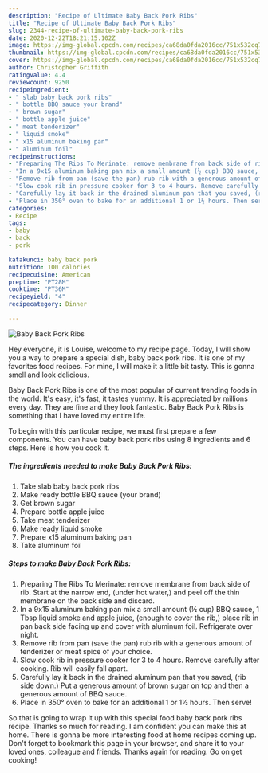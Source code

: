 ```yaml
---
description: "Recipe of Ultimate Baby Back Pork Ribs"
title: "Recipe of Ultimate Baby Back Pork Ribs"
slug: 2344-recipe-of-ultimate-baby-back-pork-ribs
date: 2020-12-22T18:21:15.102Z
image: https://img-global.cpcdn.com/recipes/ca68da0fda2016cc/751x532cq70/baby-back-pork-ribs-recipe-main-photo.jpg
thumbnail: https://img-global.cpcdn.com/recipes/ca68da0fda2016cc/751x532cq70/baby-back-pork-ribs-recipe-main-photo.jpg
cover: https://img-global.cpcdn.com/recipes/ca68da0fda2016cc/751x532cq70/baby-back-pork-ribs-recipe-main-photo.jpg
author: Christopher Griffith
ratingvalue: 4.4
reviewcount: 9250
recipeingredient:
- " slab baby back pork ribs"
- " bottle BBQ sauce your brand"
- " brown sugar"
- " bottle apple juice"
- " meat tenderizer"
- " liquid smoke"
- " x15 aluminum baking pan"
- " aluminum foil"
recipeinstructions:
- "Preparing The Ribs To Merinate: remove membrane from back side of rib. Start at the narrow end, (under hot water,) and peel off the thin membrane on the back side and discard."
- "In a 9x15 aluminum baking pan mix a small amount (½ cup) BBQ sauce, 1 Tbsp liquid smoke and apple juice, (enough to cover the rib,) place rib in pan back side facing up and cover with aluminum foil. Refrigerate over night."
- "Remove rib from pan (save the pan) rub rib with a generous amount of tenderizer or meat spice of your choice."
- "Slow cook rib in pressure cooker for 3 to 4 hours. Remove carefully after cooking. Rib will easily fall apart."
- "Carefully lay it back in the drained aluminum pan that you saved, (rib side down.) Put a generous amount of brown sugar on top and then a generous amount of BBQ sauce."
- "Place in 350° oven to bake for an additional 1 or 1½ hours. Then serve!"
categories:
- Recipe
tags:
- baby
- back
- pork

katakunci: baby back pork 
nutrition: 100 calories
recipecuisine: American
preptime: "PT28M"
cooktime: "PT36M"
recipeyield: "4"
recipecategory: Dinner

---
```



![Baby Back Pork Ribs](https://img-global.cpcdn.com/recipes/ca68da0fda2016cc/751x532cq70/baby-back-pork-ribs-recipe-main-photo.jpg)

Hey everyone, it is Louise, welcome to my recipe page. Today, I will show you a way to prepare a special dish, baby back pork ribs. It is one of my favorites food recipes. For mine, I will make it a little bit tasty. This is gonna smell and look delicious.



Baby Back Pork Ribs is one of the most popular of current trending foods in the world. It's easy, it's fast, it tastes yummy. It is appreciated by millions every day. They are fine and they look fantastic. Baby Back Pork Ribs is something that I have loved my entire life.


To begin with this particular recipe, we must first prepare a few components. You can have baby back pork ribs using 8 ingredients and 6 steps. Here is how you cook it.

<!--inarticleads1-->

##### The ingredients needed to make Baby Back Pork Ribs:

1. Take  slab baby back pork ribs
1. Make ready  bottle BBQ sauce (your brand)
1. Get  brown sugar
1. Prepare  bottle apple juice
1. Take  meat tenderizer
1. Make ready  liquid smoke
1. Prepare  x15 aluminum baking pan
1. Take  aluminum foil




<!--inarticleads2-->

##### Steps to make Baby Back Pork Ribs:

1. Preparing The Ribs To Merinate: remove membrane from back side of rib. Start at the narrow end, (under hot water,) and peel off the thin membrane on the back side and discard.
1. In a 9x15 aluminum baking pan mix a small amount (½ cup) BBQ sauce, 1 Tbsp liquid smoke and apple juice, (enough to cover the rib,) place rib in pan back side facing up and cover with aluminum foil. Refrigerate over night.
1. Remove rib from pan (save the pan) rub rib with a generous amount of tenderizer or meat spice of your choice.
1. Slow cook rib in pressure cooker for 3 to 4 hours. Remove carefully after cooking. Rib will easily fall apart.
1. Carefully lay it back in the drained aluminum pan that you saved, (rib side down.) Put a generous amount of brown sugar on top and then a generous amount of BBQ sauce.
1. Place in 350° oven to bake for an additional 1 or 1½ hours. Then serve!




So that is going to wrap it up with this special food baby back pork ribs recipe. Thanks so much for reading. I am confident you can make this at home. There is gonna be more interesting food at home recipes coming up. Don't forget to bookmark this page in your browser, and share it to your loved ones, colleague and friends. Thanks again for reading. Go on get cooking!
